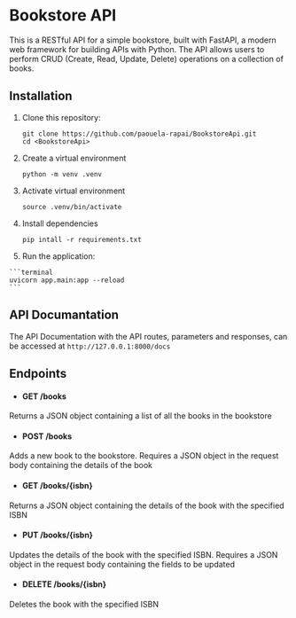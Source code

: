 # Bookstore API

This is a RESTful API for a simple bookstore, built with FastAPI, a modern web framework for building APIs with Python. The API allows users to perform CRUD (Create, Read, Update, Delete) operations on a collection of books.

## Installation
1. Clone this repository:
    ```terminal
    git clone https://github.com/paouela-rapai/BookstoreApi.git
	cd <BookstoreApi>
    ```	
		
3. Create a virtual environment

    ```terminal
    python -m venv .venv
    ```

4. Activate virtual environment

    ```terminal
    source .venv/bin/activate
    ```

5. Install dependencies

    ```terminal
    pip intall -r requirements.txt    
    ```
 6.  Run the application: 
 
    ```terminal
    uvicorn app.main:app --reload    
    ```

## API Documantation
The API Documentation with the API routes, parameters and responses, can be accessed at `http://127.0.0.1:8000/docs`

## Endpoints
- #### GET /books
Returns a JSON object containing a list of all the books in the bookstore

- #### POST /books
Adds a new book to the bookstore. Requires a JSON object in the request body containing the details of the book

- #### GET /books/{isbn}
Returns a JSON object containing the details of the book with the specified ISBN

- #### PUT /books/{isbn}
Updates the details of the book with the specified ISBN. Requires a JSON object in the request body containing the fields to be updated

- #### DELETE /books/{isbn}
Deletes the book with the specified ISBN
